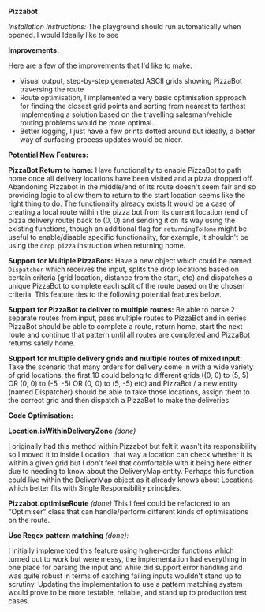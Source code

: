 
**Pizzabot**

*Installation Instructions:*
The playground should run automatically when opened. I would Ideally like to see

**Improvements:**

Here are a few of the improvements that I'd like to make:
- Visual output, step-by-step generated ASCII grids showing PizzaBot traversing the route
- Route optimisation, I implemented a very basic optimisation approach for finding the closest grid points and sorting from nearest to farthest
    implementing a solution based on the travelling salesman/vehicle routing problems would be more optimal.
- Better logging, I just have a few prints dotted around but ideally, a better way of surfacing process updates would be nicer.

**Potential New Features:**

**PizzaBot Return to home:**
Have functionality to enable PizzaBot to path home once all delivery locations have been visited and a pizza dropped off. Abandoning Pizzabot in the middle/end of its route doesn't seem fair and so providing logic to allow them to return to the start location seems like the right thing to do. The functionality already exists It would be a case of creating a local route within the pizza bot from its current location (end of pizza delivery route) back to (0, 0) and sending it on its way using the existing functions, though an additional flag for `returningToHome` might be useful to enable/disable specific functionality, for example, it shouldn't be using the `drop pizza` instruction when returning home.

**Support for Multiple PizzaBots:**
Have a new object which could be named `Dispatcher` which receives the input, splits the drop locations based on certain criteria (grid location, distance from the start, etc) and dispatches a unique PizzaBot to complete each split of the route based on the chosen criteria. This feature ties to the following potential features below. 

**Support for PizzaBot to deliver to multiple routes:**
Be able to parse 2 separate routes from input, pass multiple routes to PizzaBot and in series PizzaBot should be able to complete a route, return home, start the next route and continue that pattern until all routes are completed and PizzaBot returns safely home.

**Support for multiple delivery grids and multiple routes of mixed input:**
Take the scenario that many orders for delivery come in with a wide variety of grid locations, the first 10 could belong to different grids ((0, 0) to (5, 5) OR (0, 0) to (-5, -5) OR (0, 0) to (5, -5) etc) and PizzaBot / a new entity (named Dispatcher) should be able to take those locations, assign them to the correct grid and then dispatch a PizzaBot to make the deliveries.  

**Code Optimisation:**

**Location.isWithinDeliveryZone** *(done)*

I originally had this method within Pizzabot but felt it wasn't its responsibility so I moved it to inside Location, that way a location can check whether it is within a given grid but I don't feel that comfortable with it being here either due to needing to know about the DeliveryMap entity. Perhaps this function could live within the DeliverMap object as it already knows about Locations which better fits with Single Responsibility principles.


**Pizzabot.optimiseRoute** *(done)*
This I feel could be refactored to an "Optimiser" class that can handle/perform different kinds of optimisations on the route.


**Use Regex pattern matching** *(done):*

I initially implemented this feature using higher-order functions which turned out to work but were messy, the implementation had everything in one place for parsing the input and while did support error handling and was quite robust in terms of catching failing inputs wouldn't stand up to scrutiny.
Updating the implementation to use a pattern matching system would prove to be more testable, reliable, and stand up to production test cases.
